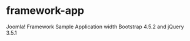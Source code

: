 framework-app
=============

Joomla! Framework Sample Application width Bootstrap 4.5.2 and jQuery 3.5.1
